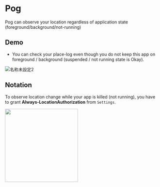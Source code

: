 # Pog
Pog can observe your location regardless of application state (foreground/background/not-running)


## Demo

- You can check your place-log even though you do not keep this app on foreground / background (suspended / not running state is Okay).


![名称未設定2](https://user-images.githubusercontent.com/44002126/175608114-78f78970-2d02-4b94-b605-a39cc0b28213.gif)


## Notation

To observe location change while your app is killed (not running), you have to grant **Always-LocationAuthorization** from `Settings`.

<img src="https://user-images.githubusercontent.com/44002126/175754437-dcb2cc4a-f468-4715-9b67-d09a52330714.PNG" width=240px>
